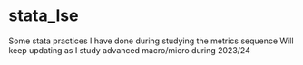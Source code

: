 # stata_lse

Some stata practices I have done during studying the metrics sequence
Will keep updating as I study advanced macro/micro during 2023/24
